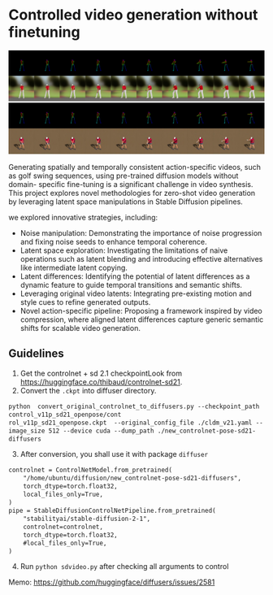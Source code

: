 # Controlled video generation without finetuning

![./demo/demo1.png](demo/demo1.png)
![./demo/demo2.png](demo/demo2.jpg)


Generating spatially and temporally consistent
action-specific videos, such as golf swing sequences,
using pre-trained diffusion models without domain-
specific fine-tuning is a significant challenge in video
synthesis. This project explores novel methodologies
for zero-shot video generation by leveraging latent
space manipulations in Stable Diffusion pipelines.

we explored innovative strategies, including:
- Noise manipulation: Demonstrating the importance of noise progression and fixing noise seeds to enhance temporal coherence.
- Latent space exploration: Investigating the limitations of naive operations such as latent blending and introducing effective alternatives like intermediate latent copying.
- Latent differences: Identifying the potential of latent differences as a dynamic feature to guide temporal transitions and semantic shifts.
- Leveraging original video latents: Integrating pre-existing motion and style cues to refine generated outputs.
- Novel action-specific pipeline: Proposing a framework inspired by video compression, where aligned latent differences capture generic semantic shifts for scalable video generation.


## Guidelines

1. Get the controlnet + sd 2.1 checkpointLook from https://huggingface.co/thibaud/controlnet-sd21.
2. Convert the `.ckpt` into diffuser directory.
```
python  convert_original_controlnet_to_diffusers.py --checkpoint_path control_v11p_sd21_openpose/cont
rol_v11p_sd21_openpose.ckpt  --original_config_file ./cldm_v21.yaml --image_size 512 --device cuda --dump_path ./new_controlnet-pose-sd21-diffusers
```
3. After conversion, you shall use it with package `diffuser`
```
controlnet = ControlNetModel.from_pretrained(
    "/home/ubuntu/diffusion/new_controlnet-pose-sd21-diffusers",
    torch_dtype=torch.float32,
    local_files_only=True,
)
pipe = StableDiffusionControlNetPipeline.from_pretrained(
    "stabilityai/stable-diffusion-2-1",
    controlnet=controlnet, 
    torch_dtype=torch.float32,
    #local_files_only=True,
)
```
4. Run `python sdvideo.py` after checking all arguments to control

Memo:
https://github.com/huggingface/diffusers/issues/2581 

